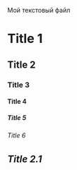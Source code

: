Мой текстовый файл
# Title 1
## Title 2
### Title 3
#### Title 4
##### Title 5
###### Title 6
## ***Title 2.1***